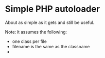 # Simple PHP autoloader

About as simple as it gets and still be useful.

Note: it assumes the following:

* one class per file
* filename is the same as the classname
* 